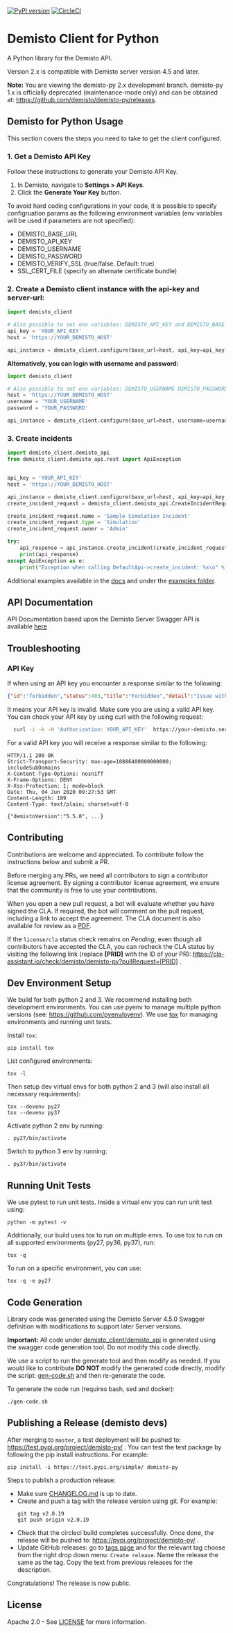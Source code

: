 [![PyPI version](https://badge.fury.io/py/demisto-py.svg)](https://badge.fury.io/py/demisto-py)
[![CircleCI](https://circleci.com/gh/demisto/demisto-py/tree/master.svg?style=svg)](https://circleci.com/gh/demisto/demisto-py/tree/master)
# Demisto Client for Python

A Python library for the Demisto API.

Version 2.x is compatible with Demisto server version 4.5 and later.

**Note:** You are viewing the demisto-py 2.x development branch. demisto-py 1.x is officially deprecated (maintenance-mode only) and can be obtained at: https://github.com/demisto/demisto-py/releases.

## Demisto for Python Usage
This section covers the steps you need to take to get the client configured.

### 1. Get a Demisto API Key
Follow these instructions to generate your Demisto API Key.
1. In Demisto, navigate to **Settings > API Keys**.
2. Click the **Generate Your Key** button.

To avoid hard coding configurations in your code, it is possible to specify configruation params
as the following environment variables (env variables will be used if parameters are not specified):

 * DEMISTO_BASE_URL
 * DEMISTO_API_KEY
 * DEMISTO_USERNAME
 * DEMISTO_PASSWORD
 * DEMISTO_VERIFY_SSL (true/false. Default: true)
 * SSL_CERT_FILE (specify an alternate certificate bundle)

### 2. Create a Demisto client instance with the api-key and server-url:
```python
import demisto_client

# Also possible to set env variables: DEMISTO_API_KEY and DEMISTO_BASE_URL
api_key = 'YOUR_API_KEY'
host = 'https://YOUR_DEMISTO_HOST'

api_instance = demisto_client.configure(base_url=host, api_key=api_key)

```

**Alternatively, you can login with username and password:**

```python
import demisto_client

# Also possible to set env variables: DEMISTO_USERNAME DEMISTO_PASSWORD and DEMISTO_BASE_URL
host = 'https://YOUR_DEMISTO_HOST'
username = 'YOUR_USERNAME'
password = 'YOUR_PASSWORD'

api_instance = demisto_client.configure(base_url=host, username=username, password=password)
```

### 3. Create incidents

```python
import demisto_client.demisto_api
from demisto_client.demisto_api.rest import ApiException


api_key = 'YOUR_API_KEY'
host = 'https://YOUR_DEMISTO_HOST'

api_instance = demisto_client.configure(base_url=host, api_key=api_key, debug=False)
create_incident_request = demisto_client.demisto_api.CreateIncidentRequest()

create_incident_request.name = 'Sample Simulation Incident'
create_incident_request.type = 'Simulation'
create_incident_request.owner = 'Admin'

try:
    api_response = api_instance.create_incident(create_incident_request=create_incident_request)
    print(api_response)
except ApiException as e:
    print("Exception when calling DefaultApi->create_incident: %s\n" % e)

```

Additional examples available in the [docs](docs/README.md) and under the [examples folder](examples/).

## API Documentation
API Documentation based upon the Demisto Server Swagger API is available [here](docs/README.md)

## Troubleshooting

### API Key
If when using an API key you encounter a response similar to the following:
```json
{"id":"forbidden","status":403,"title":"Forbidden","detail":"Issue with CSRF code","error":"http: named cookie not present","encrypted":false,"multires":null}
```
It means your API key is invalid. Make sure you are using a valid API key. You can check your API key by using curl with the following request:
```bash
  curl -i -k -H 'Authorization: YOUR_API_KEY'  https://your-demisto.server.url/about
```
For a valid API key you will receive a response similar to the following:
```
HTTP/1.1 200 OK
Strict-Transport-Security: max-age=10886400000000000; includeSubDomains
X-Content-Type-Options: nosniff
X-Frame-Options: DENY
X-Xss-Protection: 1; mode=block
Date: Thu, 04 Jun 2020 09:27:53 GMT
Content-Length: 189
Content-Type: text/plain; charset=utf-8

{"demistoVersion":"5.5.0", ...}
```

## Contributing
Contributions are welcome and appreciated. To contribute follow the instructions below and submit a PR. 

Before merging any PRs, we need all contributors to sign a contributor license agreement. By signing a contributor license agreement, we ensure that the community is free to use your contributions.

When you open a new pull request, a bot will evaluate whether you have signed the CLA. If required, the bot will comment on the pull request, including a link to accept the agreement. The CLA document is also available for review as a [PDF](https://github.com/demisto/content/blob/master/docs/cla.pdf).

If the `license/cla` status check remains on *Pending*, even though all contributors have accepted the CLA, you can recheck the CLA status by visiting the following link (replace **[PRID]** with the ID of your PR): https://cla-assistant.io/check/demisto/demisto-py?pullRequest=[PRID] .


## Dev Environment Setup
We build for both python 2 and 3. We recommend installing both development environments. You can use pyenv to manage multiple python versions (see: https://github.com/pyenv/pyenv). We use [tox](https://github.com/tox-dev/tox) for managing environments and running unit tests.

Install `tox`:
```
pip install tox
```
List configured environments:
```
tox -l
```
Then setup dev virtual envs for both python 2 and 3 (will also install all necessary requirements):
```
tox --devenv py27
tox --devenv py37
```
Activate python 2 env by running:
```
. py27/bin/activate
```
Switch to python 3 env by running:
```
. py37/bin/activate
```

## Running Unit Tests
We use pytest to run unit tests. Inside a virtual env you can run unit test using:
```
python -m pytest -v
```
Additionally, our build uses tox to run on multiple envs. To use tox to run on all supported environments (py27, py36, py37), run:
```
tox -q  
```
To run on a specific environment, you can use:
```
tox -q -e py27
```

## Code Generation
Library code was generated using the Demisto Server 4.5.0 Swagger definition with modifications to support later Server versions.

**Important:** All code under [demisto_client/demisto_api](demisto_client/demisto_api) is generated using the swagger code generation tool. Do not modify this code directly.

We use a script to run the generate tool and then modify as needed. 
If you would like to contribute **DO NOT** modify the generated code directly, modify the script: [gen-code.sh](gen-code.sh) and then re-generate the code.

To generate the code run (requires bash, sed and docker):
```
./gen-code.sh
```

## Publishing a Release (demisto devs)
After merging to `master`, a test deployment will be pushed to: https://test.pypi.org/project/demisto-py/ .
You can test the test package by following the pip install instructions. For example:
```
pip install -i https://test.pypi.org/simple/ demisto-py
```

Steps to publish a production release:
* Make sure [CHANGELOG.md](CHANGELOG.md) is up to date.
* Create and push a tag with the release version using git. For example:
  ```
  git tag v2.0.19
  git push origin v2.0.19
  ```
* Check that the circleci build completes successfully. Once done, the release will be pushed to: https://pypi.org/project/demisto-py/ .
* Update GitHub releases: go to [tags page](https://github.com/demisto/demisto-py/tags) and for the relevant tag choose from the right drop down menu: `Create release`. Name the release the same as the tag. Copy the text from previous releases for the description.

Congratulations! The release is now public.


## License
Apache 2.0 - See [LICENSE](LICENSE) for more information.
